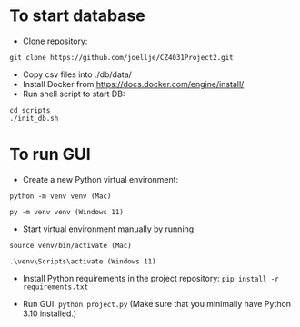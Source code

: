 # To start database

- Clone repository:

```
git clone https://github.com/joellje/CZ4031Project2.git
```

- Copy csv files into ./db/data/
- Install Docker from https://docs.docker.com/engine/install/
- Run shell script to start DB:

```
cd scripts
./init_db.sh
```

# To run GUI

- Create a new Python virtual environment:

```
python -m venv venv (Mac)

py -m venv venv (Windows 11)
```

- Start virtual environment manually by running:

```
source venv/bin/activate (Mac)

.\venv\Scripts\activate (Windows 11)
```

- Install Python requirements in the project repository: `pip install -r requirements.txt`

- Run GUI: `python project.py` (Make sure that you minimally have Python 3.10 installed.)
